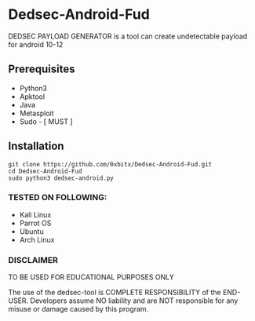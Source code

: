 
# Dedsec-Android-Fud

DEDSEC PAYLOAD GENERATOR is a tool can create undetectable payload for android 10-12 

## Prerequisites
* Python3
* Apktool
* Java
* Metasploit
* Sudo - [ MUST ]

## Installation
```
git clone https://github.com/0xbitx/Dedsec-Android-Fud.git
cd Dedsec-Android-Fud
sudo python3 dedsec-android.py 
```
### TESTED ON FOLLOWING:
* Kali Linux
* Parrot OS
* Ubuntu
* Arch Linux

### DISCLAIMER
   TO BE USED FOR EDUCATIONAL PURPOSES ONLY

The use of the dedsec-tool is COMPLETE RESPONSIBILITY of the END-USER. Developers assume NO liability and are NOT responsible for any misuse or damage caused by this program. 

